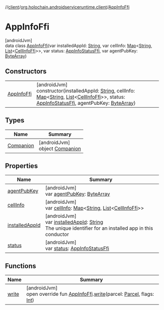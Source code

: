 //[client](../../../index.md)/[org.holochain.androidserviceruntime.client](../index.md)/[AppInfoFfi](index.md)

# AppInfoFfi

[androidJvm]\
data class [AppInfoFfi](index.md)(var installedAppId: [String](https://kotlinlang.org/api/core/kotlin-stdlib/kotlin/-string/index.html), var cellInfo: [Map](https://kotlinlang.org/api/core/kotlin-stdlib/kotlin.collections/-map/index.html)&lt;[String](https://kotlinlang.org/api/core/kotlin-stdlib/kotlin/-string/index.html), [List](https://kotlinlang.org/api/core/kotlin-stdlib/kotlin.collections/-list/index.html)&lt;[CellInfoFfi](../-cell-info-ffi/index.md)&gt;&gt;, var status: [AppInfoStatusFfi](../-app-info-status-ffi/index.md), var agentPubKey: [ByteArray](https://kotlinlang.org/api/core/kotlin-stdlib/kotlin/-byte-array/index.html))

## Constructors

| | |
|---|---|
| [AppInfoFfi](-app-info-ffi.md) | [androidJvm]<br>constructor(installedAppId: [String](https://kotlinlang.org/api/core/kotlin-stdlib/kotlin/-string/index.html), cellInfo: [Map](https://kotlinlang.org/api/core/kotlin-stdlib/kotlin.collections/-map/index.html)&lt;[String](https://kotlinlang.org/api/core/kotlin-stdlib/kotlin/-string/index.html), [List](https://kotlinlang.org/api/core/kotlin-stdlib/kotlin.collections/-list/index.html)&lt;[CellInfoFfi](../-cell-info-ffi/index.md)&gt;&gt;, status: [AppInfoStatusFfi](../-app-info-status-ffi/index.md), agentPubKey: [ByteArray](https://kotlinlang.org/api/core/kotlin-stdlib/kotlin/-byte-array/index.html)) |

## Types

| Name | Summary |
|---|---|
| [Companion](-companion/index.md) | [androidJvm]<br>object [Companion](-companion/index.md) |

## Properties

| Name | Summary |
|---|---|
| [agentPubKey](agent-pub-key.md) | [androidJvm]<br>var [agentPubKey](agent-pub-key.md): [ByteArray](https://kotlinlang.org/api/core/kotlin-stdlib/kotlin/-byte-array/index.html) |
| [cellInfo](cell-info.md) | [androidJvm]<br>var [cellInfo](cell-info.md): [Map](https://kotlinlang.org/api/core/kotlin-stdlib/kotlin.collections/-map/index.html)&lt;[String](https://kotlinlang.org/api/core/kotlin-stdlib/kotlin/-string/index.html), [List](https://kotlinlang.org/api/core/kotlin-stdlib/kotlin.collections/-list/index.html)&lt;[CellInfoFfi](../-cell-info-ffi/index.md)&gt;&gt; |
| [installedAppId](installed-app-id.md) | [androidJvm]<br>var [installedAppId](installed-app-id.md): [String](https://kotlinlang.org/api/core/kotlin-stdlib/kotlin/-string/index.html)<br>The unique identifier for an installed app in this conductor |
| [status](status.md) | [androidJvm]<br>var [status](status.md): [AppInfoStatusFfi](../-app-info-status-ffi/index.md) |

## Functions

| Name | Summary |
|---|---|
| [write](../-app-info-ffi-parceler/write.md) | [androidJvm]<br>open override fun [AppInfoFfi](index.md).[write](../-app-info-ffi-parceler/write.md)(parcel: [Parcel](https://developer.android.com/reference/kotlin/android/os/Parcel.html), flags: [Int](https://kotlinlang.org/api/core/kotlin-stdlib/kotlin/-int/index.html)) |